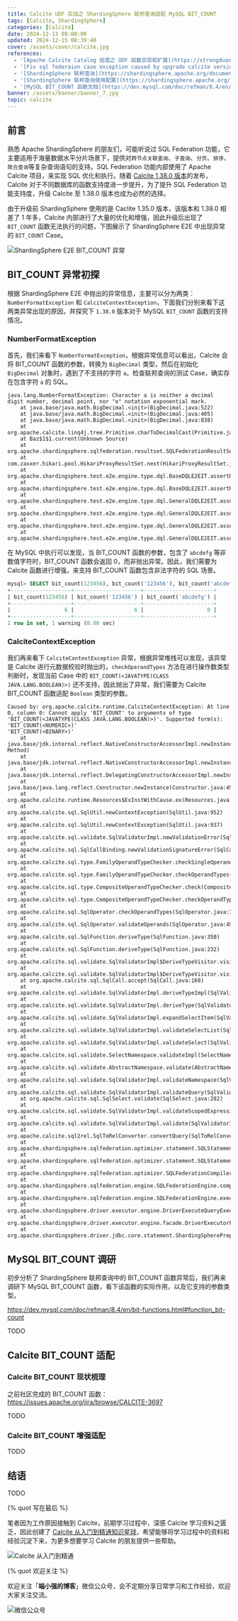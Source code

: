 ```yaml
---
title: Calcite UDF 实战之 ShardingSphere 联邦查询适配 MySQL BIT_COUNT
tags: [Calcite, ShardingSphere]
categories: [Calcite]
date: 2024-12-13 08:00:00
updated: 2024-12-15 08:39:40
cover: /assets/cover/calcite.jpg
references:
  - '[Apache Calcite Catalog 拾遗之 UDF 函数实现和扩展](https://strongduanmu.com/blog/apache-calcite-catalog-udf-function-implementation-and-extension.html)'
  - '[Fix sql federaion case exception caused by upgrade calcite version to 1.38.0](https://github.com/apache/shardingsphere/issues/33385)'
  - '[ShardingSphere 联邦查询](https://shardingsphere.apache.org/document/current/cn/features/sql-federation/)'
  - '[ShardingSphere 联邦查询使用配置](https://shardingsphere.apache.org/document/current/cn/user-manual/shardingsphere-jdbc/yaml-config/rules/sql-federation/)'
  - '[MySQL BIT_COUNT 函数文档](https://dev.mysql.com/doc/refman/8.4/en/bit-functions.html#function_bit-count)'
banner: /assets/banner/banner_7.jpg
topic: calcite
---
```


## 前言

熟悉 Apache ShardingSphere 的朋友们，可能听说过 SQL Federation 功能，它主要适用于海量数据水平分片场景下，提供对`跨节点关联查询`、`子查询`、`分页`、`排序`、`聚合查询`等复杂查询语句的支持。SQL Federation 功能内部使用了 Apache Calcite 项目，来实现 SQL 优化和执行。随着 [Calcite 1.38.0 版本](https://calcite.apache.org/docs/history.html#v1-38-0)的发布，Calcite 对于不同数据库的函数支持度进一步提升，为了提升 SQL Federation 功能支持度，升级 Calcite 至 1.38.0 版本也成为必然的选择。

由于升级前 ShardingSphere 使用的是 Caclite 1.35.0 版本，该版本和 1.38.0 相差了 1 年多，Calcite 内部进行了大量的优化和增强，因此升级后出现了 `BIT_COUNT` 函数无法执行的问题，下图展示了 ShardingSphere E2E 中出现异常的 `BIT_COUNT` Case。

![ShardingSphere E2E BIT_COUNT 异常](calcite-udf-in-action-shardingsphere-sql-federation-adapte-to-mysql-bit-count/shardingsphere-e2e-bit-count-error.png)

## BIT_COUNT 异常初探

根据 ShardingSphere E2E 中抛出的异常信息，主要可以分为两类：`NumberFormatException` 和 `CalciteContextException`，下面我们分别来看下这两类异常出现的原因，并探究下 `1.38.0` 版本对于 MySQL `BIT_COUNT` 函数的支持情况。

### NumberFormatException

首先，我们来看下 `NumberFormatException`，根据异常信息可以看出，Calcite 会将 BIT_COUNT 函数的参数，转换为 `BigDecimal` 类型，然后在初始化 `BigDecimal` 对象时，遇到了不支持的字符 `a`。检查联邦查询的测试 Case，确实存在包含字符 `a` 的 SQL。

```
java.lang.NumberFormatException: Character a is neither a decimal digit number, decimal point, nor "e" notation exponential mark.
	at java.base/java.math.BigDecimal.<init>(BigDecimal.java:522)
	at java.base/java.math.BigDecimal.<init>(BigDecimal.java:405)
	at java.base/java.math.BigDecimal.<init>(BigDecimal.java:838)
	at org.apache.calcite.linq4j.tree.Primitive.charToDecimalCast(Primitive.java:433)
	at Baz$1$1.current(Unknown Source)
	at org.apache.shardingsphere.sqlfederation.resultset.SQLFederationResultSet.next(SQLFederationResultSet.java:105)
	at com.zaxxer.hikari.pool.HikariProxyResultSet.next(HikariProxyResultSet.java)
	at org.apache.shardingsphere.test.e2e.engine.type.dql.BaseDQLE2EIT.assertRows(BaseDQLE2EIT.java:157)
	at org.apache.shardingsphere.test.e2e.engine.type.dql.BaseDQLE2EIT.assertResultSet(BaseDQLE2EIT.java:107)
	at org.apache.shardingsphere.test.e2e.engine.type.dql.GeneralDQLE2EIT.assertExecuteQueryForStatement(GeneralDQLE2EIT.java:99)
	at org.apache.shardingsphere.test.e2e.engine.type.dql.GeneralDQLE2EIT.assertExecuteQueryWithExpectedDataSource(GeneralDQLE2EIT.java:85)
	at org.apache.shardingsphere.test.e2e.engine.type.dql.GeneralDQLE2EIT.assertExecuteQuery(GeneralDQLE2EIT.java:62)
	at org.apache.shardingsphere.test.e2e.engine.type.dql.GeneralDQLE2EIT.assertExecuteQuery(GeneralDQLE2EIT.java:55)
```

在 MySQL 中执行可以发现，当 BIT_COUNT 函数的参数，包含了 `abcdefg` 等非数值字符时，BIT_COUNT 函数会返回 0，而非抛出异常。因此，我们需要为 Calcite 函数进行增强，来支持 BIT_COUNT 函数包含非法字符的 SQL 场景。

```sql
mysql> SELECT bit_count(123456), bit_count('123456'), bit_count('abcdefg');
+-------------------+---------------------+----------------------+
| bit_count(123456) | bit_count('123456') | bit_count('abcdefg') |
+-------------------+---------------------+----------------------+
|                 6 |                   6 |                    0 |
+-------------------+---------------------+----------------------+
1 row in set, 1 warning (0.00 sec)
```

### CalciteContextException

我们再来看下 `CalciteContextException` 异常，根据异常堆栈可以发现，该异常是 Calcite 进行元数据校验时抛出的，`checkOperandTypes` 方法在进行操作数类型判断时，发现当前 Case 中的 `BIT_COUNT(<JAVATYPE(CLASS JAVA.LANG.BOOLEAN)>)` 还不支持，因此抛出了异常，我们需要为 Calcite BIT_COUNT 函数适配 `Boolean` 类型的参数。

```
Caused by: org.apache.calcite.runtime.CalciteContextException: At line 0, column 0: Cannot apply 'BIT_COUNT' to arguments of type 'BIT_COUNT(<JAVATYPE(CLASS JAVA.LANG.BOOLEAN)>)'. Supported form(s): 'BIT_COUNT(<NUMERIC>)'
'BIT_COUNT(<BINARY>)'
	at java.base/jdk.internal.reflect.NativeConstructorAccessorImpl.newInstance0(Native Method)
	at java.base/jdk.internal.reflect.NativeConstructorAccessorImpl.newInstance(NativeConstructorAccessorImpl.java:62)
	at java.base/jdk.internal.reflect.DelegatingConstructorAccessorImpl.newInstance(DelegatingConstructorAccessorImpl.java:45)
	at java.base/java.lang.reflect.Constructor.newInstance(Constructor.java:490)
	at org.apache.calcite.runtime.Resources$ExInstWithCause.ex(Resources.java:511)
	at org.apache.calcite.sql.SqlUtil.newContextException(SqlUtil.java:952)
	at org.apache.calcite.sql.SqlUtil.newContextException(SqlUtil.java:937)
	at org.apache.calcite.sql.validate.SqlValidatorImpl.newValidationError(SqlValidatorImpl.java:5899)
	at org.apache.calcite.sql.SqlCallBinding.newValidationSignatureError(SqlCallBinding.java:399)
	at org.apache.calcite.sql.type.FamilyOperandTypeChecker.checkSingleOperandType(FamilyOperandTypeChecker.java:137)
	at org.apache.calcite.sql.type.FamilyOperandTypeChecker.checkOperandTypes(FamilyOperandTypeChecker.java:172)
	at org.apache.calcite.sql.type.CompositeOperandTypeChecker.check(CompositeOperandTypeChecker.java:345)
	at org.apache.calcite.sql.type.CompositeOperandTypeChecker.checkOperandTypes(CompositeOperandTypeChecker.java:275)
	at org.apache.calcite.sql.SqlOperator.checkOperandTypes(SqlOperator.java:754)
	at org.apache.calcite.sql.SqlOperator.validateOperands(SqlOperator.java:496)
	at org.apache.calcite.sql.SqlFunction.deriveType(SqlFunction.java:350)
	at org.apache.calcite.sql.SqlFunction.deriveType(SqlFunction.java:232)
	at org.apache.calcite.sql.validate.SqlValidatorImpl$DeriveTypeVisitor.visit(SqlValidatorImpl.java:6967)
	at org.apache.calcite.sql.validate.SqlValidatorImpl$DeriveTypeVisitor.visit(SqlValidatorImpl.java:6954)
	at org.apache.calcite.sql.SqlCall.accept(SqlCall.java:168)
	at org.apache.calcite.sql.validate.SqlValidatorImpl.deriveTypeImpl(SqlValidatorImpl.java:2006)
	at org.apache.calcite.sql.validate.SqlValidatorImpl.deriveType(SqlValidatorImpl.java:1993)
	at org.apache.calcite.sql.validate.SqlValidatorImpl.expandSelectItem(SqlValidatorImpl.java:505)
	at org.apache.calcite.sql.validate.SqlValidatorImpl.validateSelectList(SqlValidatorImpl.java:5015)
	at org.apache.calcite.sql.validate.SqlValidatorImpl.validateSelect(SqlValidatorImpl.java:4096)
	at org.apache.calcite.sql.validate.SelectNamespace.validateImpl(SelectNamespace.java:62)
	at org.apache.calcite.sql.validate.AbstractNamespace.validate(AbstractNamespace.java:95)
	at org.apache.calcite.sql.validate.SqlValidatorImpl.validateNamespace(SqlValidatorImpl.java:1206)
	at org.apache.calcite.sql.validate.SqlValidatorImpl.validateQuery(SqlValidatorImpl.java:1177)
	at org.apache.calcite.sql.SqlSelect.validate(SqlSelect.java:282)
	at org.apache.calcite.sql.validate.SqlValidatorImpl.validateScopedExpression(SqlValidatorImpl.java:1143)
	at org.apache.calcite.sql.validate.SqlValidatorImpl.validate(SqlValidatorImpl.java:849)
	at org.apache.calcite.sql2rel.SqlToRelConverter.convertQuery(SqlToRelConverter.java:624)
	at org.apache.shardingsphere.sqlfederation.optimizer.statement.SQLStatementCompiler.compile(SQLStatementCompiler.java:55)
	at org.apache.shardingsphere.sqlfederation.optimizer.statement.SQLStatementCompilerEngine.compile(SQLStatementCompilerEngine.java:45)
	at org.apache.shardingsphere.sqlfederation.optimizer.SQLFederationCompilerEngine.compile(SQLFederationCompilerEngine.java:44)
	at org.apache.shardingsphere.sqlfederation.engine.SQLFederationEngine.compileQuery(SQLFederationEngine.java:227)
	at org.apache.shardingsphere.sqlfederation.engine.SQLFederationEngine.executeQuery(SQLFederationEngine.java:208)
	at org.apache.shardingsphere.driver.executor.engine.DriverExecuteQueryExecutor.executeQuery(DriverExecuteQueryExecutor.java:85)
	at org.apache.shardingsphere.driver.executor.engine.facade.DriverExecutorFacade.executeQuery(DriverExecutorFacade.java:104)
	at org.apache.shardingsphere.driver.jdbc.core.statement.ShardingSpherePreparedStatement.executeQuery(ShardingSpherePreparedStatement.java:180)
```

## MySQL BIT_COUNT 调研

初步分析了 ShardingSphere 联邦查询中的 BIT_COUNT 函数异常后，我们再来调研下 MySQL BIT_COUNT 函数，看下该函数的实际作用，以及它支持的参数类型。

https://dev.mysql.com/doc/refman/8.4/en/bit-functions.html#function_bit-count

TODO



## Calcite BIT_COUNT 适配

### Calcite BIT_COUNT 现状梳理

之前社区完成的 BIT_COUNT 函数：https://issues.apache.org/jira/browse/CALCITE-3697

TODO



### Calcite BIT_COUNT 增强适配



TODO



## 结语

TODO



{% quot 写在最后 %}

笔者因为工作原因接触到 Calcite，前期学习过程中，深感 Calcite 学习资料之匮乏，因此创建了 [Calcite 从入门到精通知识星球](https://wx.zsxq.com/dweb2/index/group/51128414222814)，希望能够将学习过程中的资料和经验沉淀下来，为更多想要学习 Calcite 的朋友提供一些帮助。

![Calcite 从入门到精通](/assets/xingqiu/calcite_xingqiu.png)

{% quot 欢迎关注 %}

欢迎关注「**端小强的博客**」微信公众号，会不定期分享日常学习和工作经验，欢迎大家关注交流。

![微信公众号](/assets/wechat/gongzhonghao.png)

